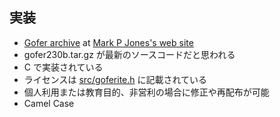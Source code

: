 ## 実装
- [Gofer archive](http://web.cecs.pdx.edu/~mpj/goferarc/index.html) at [Mark P Jones's web site](http://web.cecs.pdx.edu/~mpj/)
- gofer230b.tar.gz が最新のソースコードだと思われる
- C で実装されている
- ライセンスは [src/goferite.h](https://github.com/rusimody/gofer/blob/master/src/goferite.h) に記載されている
- 個人利用または教育目的、非営利の場合に修正や再配布が可能
- Camel Case
